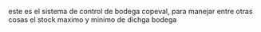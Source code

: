 este es el sistema de control de bodega copeval, para manejar entre otras cosas el stock maximo y minimo de dichga bodega